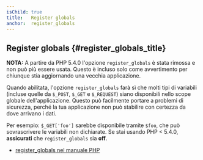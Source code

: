 ```yaml
---
isChild: true
title:   Register globals
anchor:  register_globals
---
```


## Register globals {#register_globals_title}

**NOTA:** A partire da PHP 5.4.0 l'opzione `register_globals` è stata rimossa e
non può più essere usata. Questo è incluso solo come avvertimento per chiunque
stia aggiornando una vecchia applicazione.

Quando abilitata, l'opzione `register_globals` farà sì che molti tipi di
variabili (incluse quelle da `$_POST`, `$_GET` e `$_REQUEST`) siano disponibili
nello scope globale dell'applicazione. Questo può facilmente portare a problemi
di sicurezza, perché la tua applicazione non può stabilire con certezza da dove
arrivano i dati.

Per esempio: `$_GET['foo']` sarebbe disponibile tramite `$foo`, che può
sovrascrivere le variabili non dichiarate. Se stai usando PHP < 5.4.0,
__assicurati__ che `register_globals` sia __off__.

* [register_globals nel manuale PHP](http://php.net/security.globals)
